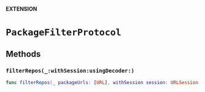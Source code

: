 **EXTENSION**

# `PackageFilterProtocol`

## Methods
### `filterRepos(_:withSession:usingDecoder:)`

```swift
func filterRepos(_ packageUrls: [URL], withSession session: URLSession, usingDecoder decoder: JSONDecoder) -> Promise<[URL]>
```
